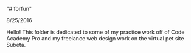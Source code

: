 "# forfun" 

8/25/2016

Hello! This folder is dedicated to some of my practice work off of Code Academy Pro and my freelance web design work on the virtual pet site Subeta.